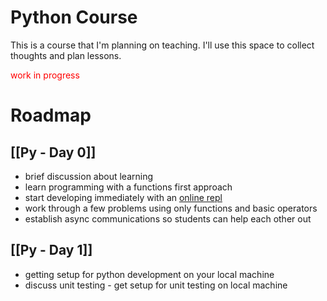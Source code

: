 # Python Course
This is a course that I'm planning on teaching.  I'll use this space to collect thoughts and plan lessons.

<span style="color: red;">work in progress</span>

# Roadmap
## [[Py - Day 0]]
* brief discussion about learning
* learn programming with a functions first approach
* start developing immediately with an [online repl](https://replit.com/languages/python3)
* work through a few problems using only functions and basic operators
* establish async communications so students can help each other out

## [[Py - Day 1]]
* getting setup for python development on your local machine
* discuss unit testing - get setup for unit testing on local machine

